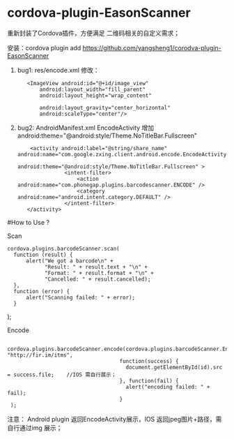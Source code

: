 # cordova-plugin-EasonScanner

重新封装了Cordova插件，方便满足 二维码相关的自定义需求；

安装：cordova plugin add https://github.com/yangsheng1/corodva-plugin-EasonScanner



1.  bug1:  res/encode.xml
           修改： 

           <ImageView android:id="@+id/image_view"
               android:layout_width="fill_parent"
               android:layout_height="wrap_content"

               android:layout_gravity="center_horizontal"
               android:scaleType="center"/>
               
               
2.  bug2: AndroidManifest.xml 
           EncodeActivity  增加 android:theme="@android:style/Theme.NoTitleBar.Fullscreen"

            <activity android:label="@string/share_name" android:name="com.google.zxing.client.android.encode.EncodeActivity"
                  android:theme="@android:style/Theme.NoTitleBar.Fullscreen" >
                       <intent-filter>
                           <action android:name="com.phonegap.plugins.barcodescanner.ENCODE" />
                           <category android:name="android.intent.category.DEFAULT" />
                       </intent-filter>
           </activity>

#How to Use ?

Scan  

    cordova.plugins.barcodeScanner.scan(
      function (result) {
          alert("We got a barcode\n" +
                "Result: " + result.text + "\n" +
                "Format: " + result.format + "\n" +
                "Cancelled: " + result.cancelled);
      }, 
      function (error) {
          alert("Scanning failed: " + error);
      }
   );

Encode



     cordova.plugins.barcodeScanner.encode(cordova.plugins.barcodeScanner.Encode.TEXT_TYPE, "http://fir.im/itms",   
                                        function(success) {
                                          document.getElementById(id).src = success.file;    //IOS 需自行展示；
                                        }, function(fail) {
                                          alert("encoding failed: " + fail);
                                        }
     );
     
     
   注意：  Android plugin 返回EncodeActivity展示，IOS  返回jpeg图片+路径，需自行通过img 展示；
